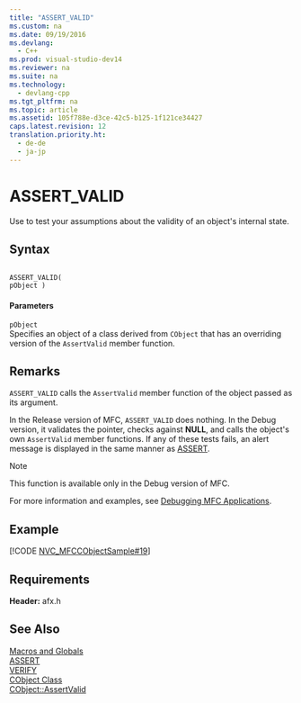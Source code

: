 ```yaml
---
title: "ASSERT_VALID"
ms.custom: na
ms.date: 09/19/2016
ms.devlang: 
  - C++
ms.prod: visual-studio-dev14
ms.reviewer: na
ms.suite: na
ms.technology: 
  - devlang-cpp
ms.tgt_pltfrm: na
ms.topic: article
ms.assetid: 105f788e-d3ce-42c5-b125-1f121ce34427
caps.latest.revision: 12
translation.priority.ht: 
  - de-de
  - ja-jp
---
```

# ASSERT_VALID
Use to test your assumptions about the validity of an object's internal state.  
  
## Syntax  
  
```  
  
ASSERT_VALID(  
pObject )  
```  
  
#### Parameters  
 `pObject`  
 Specifies an object of a class derived from `CObject` that has an overriding version of the `AssertValid` member function.  
  
## Remarks  
 `ASSERT_VALID` calls the `AssertValid` member function of the object passed as its argument.  
  
 In the Release version of MFC, `ASSERT_VALID` does nothing. In the Debug version, it validates the pointer, checks against **NULL**, and calls the object's own `AssertValid` member functions. If any of these tests fails, an alert message is displayed in the same manner as [ASSERT](../vs140/ASSERT--MFC-.md).  
  
> [!NOTE]
>  This function is available only in the Debug version of MFC.  
  
 For more information and examples, see [Debugging MFC Applications](../vs140/MFC-Debugging-Techniques.md).  
  
## Example  
 [!CODE [NVC_MFCCObjectSample#19](../CodeSnippet/VS_Snippets_Cpp/NVC_MFCCObjectSample#19)]  
  
## Requirements  
 **Header:** afx.h  
  
## See Also  
 [Macros and Globals](../vs140/MFC-Macros-and-Globals.md)   
 [ASSERT](../vs140/ASSERT--MFC-.md)   
 [VERIFY](../vs140/VERIFY.md)   
 [CObject Class](../vs140/CObject-Class.md)   
 [CObject::AssertValid](../vs140/CObject--AssertValid.md)